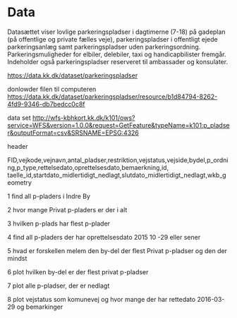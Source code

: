 # Data
Datasættet viser lovlige parkeringspladser i dagtimerne (7-18) på gadeplan (på offentlige og private fælles veje), parkeringspladser i offentligt ejede parkeringsanlæg samt parkeringspladser uden parkeringsordning. Parkeringsmuligheder for elbiler, delebiler, taxi og handicapbilister fremgår. Indeholder også parkeringspladser reserveret til ambassader og konsulater.

https://data.kk.dk/dataset/parkeringspladser

donlowder filen til computeren
https://data.kk.dk/dataset/parkeringspladser/resource/b1d84794-8262-4fd9-9346-db7bedcc0c8f

data set
http://wfs-kbhkort.kk.dk/k101/ows?service=WFS&version=1.0.0&request=GetFeature&typeName=k101:p_pladser&outputFormat=csv&SRSNAME=EPSG:4326

header 

FID,vejkode,vejnavn,antal_pladser,restriktion,vejstatus,vejside,bydel,p_ordning,p_type,rettelsedato,oprettelsesdato,bemaerkning,id,
taelle_id,startdato_midlertidigt_nedlagt,slutdato_midlertidigt_nedlagt,wkb_geometry


1 find all p-pladers i Indre By

2 hvor mange Privat p-pladers er der i alt 

3 hvilken p-plads har flest p-plader

4 find all p-pladers der har oprettelsesdato 2015 10 -29 eller sener 

5 hvad er forskellen melem den by-del der flest Privat p-pladser og den der mindst

6 plot hvilken by-del er der flest privat p-pladser 

7 plot alle p-pladser, der er nedlagt

8 plot vejstatus som komunevej og hvor mange der har rettedato 2016-03-29 og bemarkinger  
